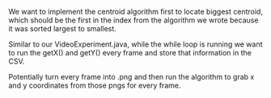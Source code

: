 We want to implement the centroid algorithm first to locate biggest centroid, which should be the first in the index from the algorithm we wrote because it was sorted largest to smallest.

Similar to our VideoExperiment.java, while the while loop is running we want to run the getX() and getY() every frame and store that information in the CSV. 

Potentially turn every frame into .png and then run the algorithm to grab x and y coordinates from those pngs for every frame.